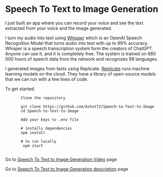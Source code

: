 # Speech To Text to Image Generation

I just built an app where you can record your voice and see the text extracted from your voice and the image generated.

I turn my audio into text using [Whisper](https://openai.com/research/whisper)  which is an OpenAI Speech Recognition Model that turns audio into text with up to 99% accuracy. Whisper is a speech transcription system form the creators of ChatGPT. Anyone can use it, and it is completely free. The system is trained on 680 000 hours of speech data from the network and recognizes 99 languages.

I generated images from texts using Replicate. [Replicate](https://replicate.com/blog/machine-learning-needs-better-tools) runs machine learning models on the cloud. They have a library of open-source
models that we can run with a few lines of code. 


To get started.
```
       Clone the repository

       git clone https://github.com/Ashot72/Speech-to-Text-to-Image
       cd Speech-to-Text-to-Image

       Add your keys to .env file
       
       # installs dependencies
       npm install

       # to run locally
        npm start
      
```

Go to [Speech To Text to Image Generation Video](https://youtu.be/ZI6Q60PrUCE) page

Go to [Speech To Text to Image Generation description](https://ashot72.github.io/Speech-to-Text-to-Image/doc.htm) page
